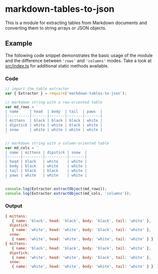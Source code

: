 # markdown-tables-to-json

This is a module for extracting tables from Markdown documents and converting them to string arrays or JSON objects.

## Example

The following code snippet demonstrates the basic usage of the module and the difference between `'rows'` and `'columns'` modes. Take a look at [src/index.ts](src/index.ts) for additional static methods available.

### Code

```javascript
// import the table extractor
var { Extractor } = require('markdown-tables-to-json');

// markdown string with a row-oriented table
var md_rows = `
| name     | head  | body  | tail  | paws  |
|----------|-------|-------|-------|-------|
| mittens  | black | black | black | white |
| dipstick | white | white | black | white |
| snow     | white | white | white | white |
`

// markdown string with a column-oriented table
var md_cols = `
| name | mittens | dipstick | snow  |
|------|---------|----------|-------|
| head | black   | white    | white |
| body | black   | white    | white |
| tail | black   | black    | white |
| paws | white   | white    | white |
`

console.log(Extractor.extractObject(md_rows));
console.log(Extractor.extractObject(md_cols, 'columns'));
```

### Output

```javascript
{ mittens:
   { name: 'black', head: 'black', body: 'black', tail: 'white' },
  dipstick:
   { name: 'white', head: 'white', body: 'black', tail: 'white' },
  snow:
   { name: 'white', head: 'white', body: 'white', tail: 'white' } }
{ mittens:
   { name: 'black', head: 'black', body: 'black', tail: 'white' },
  dipstick:
   { name: 'white', head: 'white', body: 'black', tail: 'white' },
  snow:
   { name: 'white', head: 'white', body: 'white', tail: 'white' } }
```

